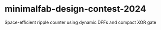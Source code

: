 # minimalfab-design-contest-2024
Space-efficient ripple counter using dynamic DFFs and compact XOR gate
